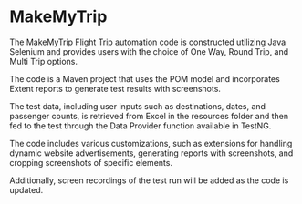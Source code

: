 # MakeMyTrip

The MakeMyTrip Flight Trip automation code is constructed utilizing Java Selenium and provides users with the choice of One Way, Round Trip, and Multi Trip options.

The code is a Maven project that uses the POM model and incorporates Extent reports to generate test results with screenshots.

The test data, including user inputs such as destinations, dates, and passenger counts, is retrieved from Excel in the resources folder and then fed to the test through the Data Provider function available in TestNG.

The code includes various customizations, such as extensions for handling dynamic website advertisements, generating reports with screenshots, and cropping screenshots of specific elements.

Additionally, screen recordings of the test run will be added as the code is updated.
